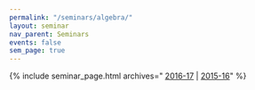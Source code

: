 ```yaml
---
permalink: "/seminars/algebra/"
layout: seminar
nav_parent: Seminars
events: false
sem_page: true
---
```


{% include seminar_page.html archives="
  [2016-17](/seminars/algebra/2016-17/) \|
  [2015-16](/seminars/algebra/2015-16/)" %}
